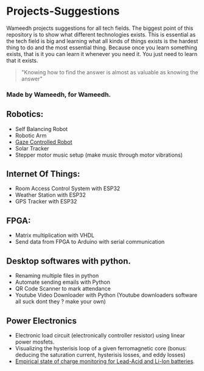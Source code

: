 # Projects-Suggestions
Wameedh projects suggestions for all tech fields.
The biggest point of this repository is to show what different technologies exists. This is essential as the tech field is big and learning what all kinds of things exists is the hardest thing to do and the most essential thing. Because once you learn something exists, that is it you can learn it whenever you need it. You just need to learn that it exists.
> "Knowing how to find the answer is almost as valuable as knowing the answer"

### Made by Wameedh, for Wameedh.


## Robotics:
- Self Balancing Robot
- Robotic Arm
- [Gaze Controlled Robot](https://github.com/cyliakh/Gaze-controlled-robot/blob/main/README.md)
- Solar Tracker
- Stepper motor music setup (make music through motor vibrations)

## Internet Of Things:
- Room Access Control System with ESP32
- Weather Station with ESP32
- GPS Tracker with ESP32

## FPGA:
- Matrix multiplication with VHDL
- Send data from FPGA to Arduino with serial communication

## Desktop softwares with python.
- Renaming multiple files in python
- Automate sending emails with Python
- QR Code Scanner to mark attendance
- Youtube Video Downloader with Python (Youtube downloaders software all suck dont they ? make your own)

## Power Electronics
- Electronic load circuit (electronically controller resistor) using linear power mosfets.
- Visualizing the hysterisis loop of a given ferromagnetic core (bonus: deducing the saturation current, hysterisis losses, and eddy losses)
- [Empirical state of charge monitoring for Lead-Acid and Li-Ion batteries](https://github.com/AHZ456/BatteryM).

